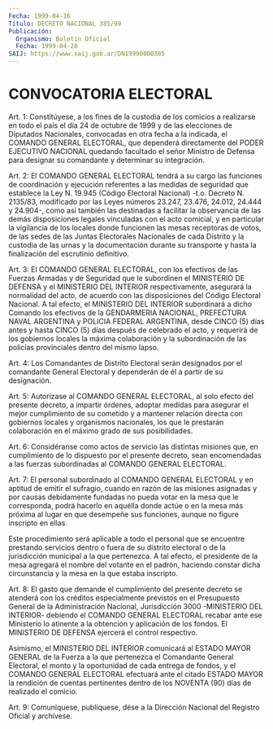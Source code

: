 ```yaml
---
Fecha: 1999-04-16
Título: DECRETO NACIONAL 385/99
Publicación:
  Organismo: Boletín Oficial
  Fecha: 1999-04-28
SAIJ: https://www.saij.gob.ar/DN19990000385
---
```

# CONVOCATORIA ELECTORAL

<a id="1"></a>
Art. 1: Constitúyese, a  los  fines  de  la  custodia  de  los comicios  a realizarse en todo el país el día 24 de octubre de 1999 y de las elecciones  de  Diputados  Nacionales,  convocadas en otra fecha  a la indicada, el COMANDO GENERAL ELECTORAL,  que  dependerá directamente  del  PODER  EJECUTIVO  NACIONAL quedando facultado el señor Ministro de Defensa para designar  su comandante y determinar su integración.

<a id="2"></a>
Art.  2:  El  COMANDO GENERAL ELECTORAL tendrá  a  su  cargo  las funciones de coordinación  y  ejecución referentes a las medidas de seguridad que establece la Ley N. 19.945 (Código Electoral Nacional) -t.o. Decreto N. 2135/83, modificado  por  las Leyes números 23.247,  23.476, 24.012, 24.444 y 24.904-, como así también las destinadas a facilitar  la  observancia  de  las  demás  disposiciones   legales vinculadas  con el acto comicial, y en particular la vigilancia  de los locales donde  funcionen  las mesas receptoras de votos, de las sedes de las Juntas Electorales  Nacionales  de  cada Distrito y la custodia  de las urnas y la documentación durante su  transporte  y hasta la finalización del escrutinio definitivo.

<a id="3"></a>
Art. 3: El  COMANDO  GENERAL  ELECTORAL,  con los efectivos de las Fuerzas Armadas y de Seguridad que le subordinen  el  MINISTERIO DE DEFENSA y el MINISTERIO DEL INTERIOR respectivamente, asegurará  la normalidad  del  acto,  de acuerdo con las disposiciones del Código Electoral  Nacional.  A tal  efecto,  el  MINISTERIO  DEL  INTERIOR subordinará  a  dicho  Comando  los  efectivos  de  la  GENDARMERIA NACIONAL, PREFECTURA NAVAL  ARGENTINA  y POLICIA FEDERAL ARGENTINA, desde  CINCO  (5)  días antes y hasta CINCO  (5)  días  después  de celebrado el acto, y  requerirá  de los gobiernos locales la máxima colaboración y la subordinación de las policías provinciales dentro del mismo lapso.

<a id="4"></a>
Art. 4: Los Comandantes de Distrito Electoral serán designados por el comandante General Electoral y  dependerán  de él a partir de su designación.

<a id="5"></a>
Art. 5: Autorízase al COMANDO GENERAL ELECTORAL,  al  solo efecto del  presente  decreto,  a  impartir  órdenes, adoptar medidas para asegurar el mejor cumplimiento de su cometido y a mantener relación directa con gobiernos locales y organismos  nacionales,  los que le prestarán  colaboración  en  el  máximo  grado de sus posibilidades.

<a id="6"></a>
Art. 6: Considéranse como actos de servicio las distintas misiones que, en cumplimiento de lo dispuesto por el  presente decreto, sean encomendadas  a  las  fuerzas  subordinadas  al  COMANDO    GENERAL ELECTORAL.

<a id="7"></a>
Art. 7: El personal subordinado al COMANDO GENERAL ELECTORAL  y en aptitud  de  emitir  el  sufragio,  cuando en razón de las misiones asignadas y por causas debidamente fundadas  no  pueda  votar en la mesa que le corresponda, podrá hacerlo en aquélla donde actúe  o en la mesa más próxima al lugar en que desempeñe sus funciones, aunque no figure inscripto en ellas.

Este  procedimiento  será  aplicable  a  todo  el  personal  que se encuentre  prestando  servicios  dentro  o  fuera  de  su  distrito electoral o de la jurisdicción municipal a la que pertenezca. A tal efecto, el presidente de la mesa agregará el nombre del votante  en el padrón, haciendo constar dicha circunstancia y la mesa en la que estaba inscripto.

<a id="8"></a>
Art.  8: El gasto que demande el cumplimiento del presente decreto se  atenderá   con  los  créditos  especialmente  previstos  en  el Presupuesto General  de  la  Administración  Nacional, Jurisdicción 3000  -MINISTERIO  DEL  INTERIOR-  debiendo  el  COMANDO    GENERAL ELECTORAL recabar ante ese Ministerio lo atinente a la obtención  y aplicación  de  los  fondos.  El  MINISTERIO DE DEFENSA ejercerá el control respectivo.

Asimismo, el MINISTERIO DEL INTERIOR  comunicará  al  ESTADO  MAYOR GENERAL  de  la  Fuerza  a  la que pertenezca el Comandante General Electoral, el monto y la oportunidad  de  cada entrega de fondos, y el COMANDO GENERAL ELECTORAL efectuará ante  el citado ESTADO MAYOR la rendición de cuentas pertinentes dentro de los NOVENTA (90) días de realizado el comicio.

<a id="9"></a>
Art.  9: Comuníquese, publíquese, dése a la Dirección  Nacional del Registro Oficial y archívese.